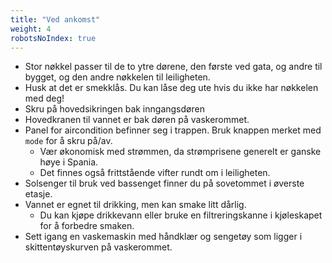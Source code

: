 ```yaml
---
title: "Ved ankomst"
weight: 4
robotsNoIndex: true
---
```


- Stor nøkkel passer til de to ytre dørene, den første ved gata, og andre til bygget, og den andre nøkkelen til
  leiligheten.
- Husk at det er smekklås. Du kan låse deg ute hvis du ikke har nøkkelen med deg!
- Skru på hovedsikringen bak inngangsdøren
- Hovedkranen til vannet er bak døren på vaskerommet.
- Panel for aircondition befinner seg i trappen. Bruk knappen merket med `mode` for å skru på/av.
    - Vær økonomisk med strømmen, da strømprisene generelt er ganske høye i Spania.
    - Det finnes også frittstående vifter rundt om i leiligheten.
- Solsenger til bruk ved bassenget finner du på sovetommet i øverste etasje.
- Vannet er egnet til drikking, men kan smake litt dårlig.
    - Du kan kjøpe drikkevann eller bruke en filtreringskanne i kjøleskapet for å forbedre smaken.
- Sett igang en vaskemaskin med håndklær og sengetøy som ligger i skittentøyskurven på vaskerommet.
